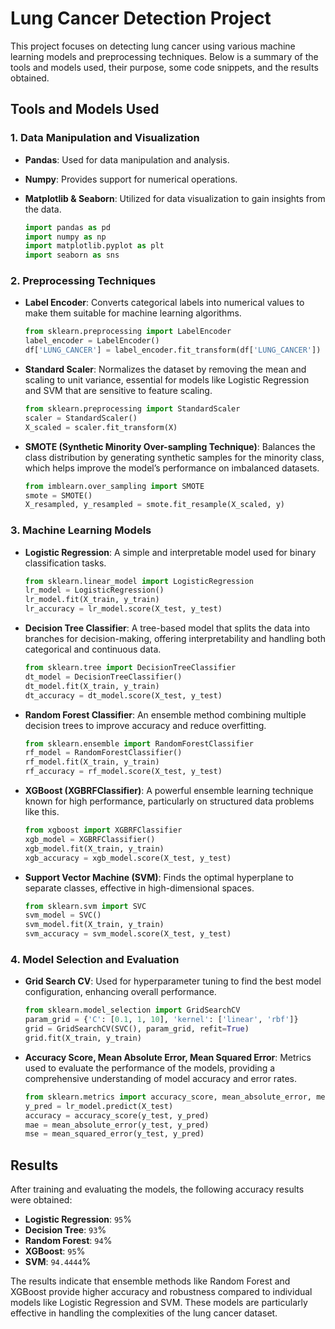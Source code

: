 # Lung Cancer Detection Project

This project focuses on detecting lung cancer using various machine learning models and preprocessing techniques. Below is a summary of the tools and models used, their purpose, some code snippets, and the results obtained.

## Tools and Models Used

### 1. **Data Manipulation and Visualization**
- **Pandas**: Used for data manipulation and analysis.
- **Numpy**: Provides support for numerical operations.
- **Matplotlib & Seaborn**: Utilized for data visualization to gain insights from the data.

    ```python
    import pandas as pd
    import numpy as np
    import matplotlib.pyplot as plt
    import seaborn as sns
    ```

### 2. **Preprocessing Techniques**
- **Label Encoder**: Converts categorical labels into numerical values to make them suitable for machine learning algorithms.
  
    ```python
    from sklearn.preprocessing import LabelEncoder
    label_encoder = LabelEncoder()
    df['LUNG_CANCER'] = label_encoder.fit_transform(df['LUNG_CANCER'])
    ```

- **Standard Scaler**: Normalizes the dataset by removing the mean and scaling to unit variance, essential for models like Logistic Regression and SVM that are sensitive to feature scaling.

    ```python
    from sklearn.preprocessing import StandardScaler
    scaler = StandardScaler()
    X_scaled = scaler.fit_transform(X)
    ```

- **SMOTE (Synthetic Minority Over-sampling Technique)**: Balances the class distribution by generating synthetic samples for the minority class, which helps improve the model’s performance on imbalanced datasets.

    ```python
    from imblearn.over_sampling import SMOTE
    smote = SMOTE()
    X_resampled, y_resampled = smote.fit_resample(X_scaled, y)
    ```

### 3. **Machine Learning Models**
- **Logistic Regression**: A simple and interpretable model used for binary classification tasks.

    ```python
    from sklearn.linear_model import LogisticRegression
    lr_model = LogisticRegression()
    lr_model.fit(X_train, y_train)
    lr_accuracy = lr_model.score(X_test, y_test)
    ```

- **Decision Tree Classifier**: A tree-based model that splits the data into branches for decision-making, offering interpretability and handling both categorical and continuous data.

    ```python
    from sklearn.tree import DecisionTreeClassifier
    dt_model = DecisionTreeClassifier()
    dt_model.fit(X_train, y_train)
    dt_accuracy = dt_model.score(X_test, y_test)
    ```

- **Random Forest Classifier**: An ensemble method combining multiple decision trees to improve accuracy and reduce overfitting.

    ```python
    from sklearn.ensemble import RandomForestClassifier
    rf_model = RandomForestClassifier()
    rf_model.fit(X_train, y_train)
    rf_accuracy = rf_model.score(X_test, y_test)
    ```

- **XGBoost (XGBRFClassifier)**: A powerful ensemble learning technique known for high performance, particularly on structured data problems like this.

    ```python
    from xgboost import XGBRFClassifier
    xgb_model = XGBRFClassifier()
    xgb_model.fit(X_train, y_train)
    xgb_accuracy = xgb_model.score(X_test, y_test)
    ```

- **Support Vector Machine (SVM)**: Finds the optimal hyperplane to separate classes, effective in high-dimensional spaces.

    ```python
    from sklearn.svm import SVC
    svm_model = SVC()
    svm_model.fit(X_train, y_train)
    svm_accuracy = svm_model.score(X_test, y_test)
    ```

### 4. **Model Selection and Evaluation**
- **Grid Search CV**: Used for hyperparameter tuning to find the best model configuration, enhancing overall performance.

    ```python
    from sklearn.model_selection import GridSearchCV
    param_grid = {'C': [0.1, 1, 10], 'kernel': ['linear', 'rbf']}
    grid = GridSearchCV(SVC(), param_grid, refit=True)
    grid.fit(X_train, y_train)
    ```

- **Accuracy Score, Mean Absolute Error, Mean Squared Error**: Metrics used to evaluate the performance of the models, providing a comprehensive understanding of model accuracy and error rates.

    ```python
    from sklearn.metrics import accuracy_score, mean_absolute_error, mean_squared_error
    y_pred = lr_model.predict(X_test)
    accuracy = accuracy_score(y_test, y_pred)
    mae = mean_absolute_error(y_test, y_pred)
    mse = mean_squared_error(y_test, y_pred)
    ```

## Results

After training and evaluating the models, the following accuracy results were obtained:

- **Logistic Regression**: `95`%
- **Decision Tree**: `93`%
- **Random Forest**: `94`%
- **XGBoost**: `95`%
- **SVM**: `94.4444`%

The results indicate that ensemble methods like Random Forest and XGBoost provide higher accuracy and robustness compared to individual models like Logistic Regression and SVM. These models are particularly effective in handling the complexities of the lung cancer dataset.
